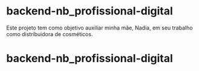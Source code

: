 # backend-nb_profissional-digital
Este projeto tem como objetivo auxiliar minha mãe, Nadia, em seu trabalho como distribuidora de cosméticos.
# backend-nb_profissional-digital
